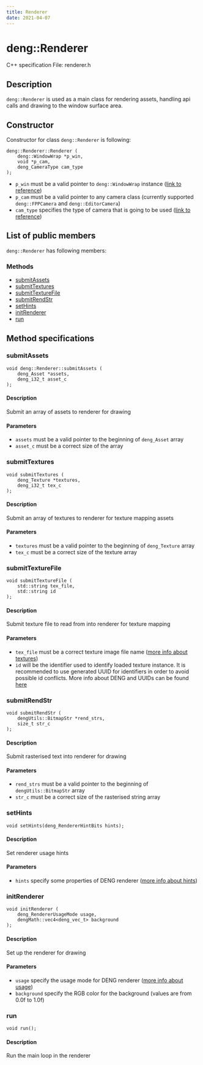 ```yaml
---
title: Renderer 
date: 2021-04-07
---
```


# deng::Renderer 

C++ specification
File: renderer.h
## Description
`deng::Renderer` is used as a main class for rendering assets, handling api calls
and drawing to the window surface area.

## Constructor
Constructor for class `deng::Renderer` is following:  
```
deng::Renderer::Renderer (
    deng::WindowWrap *p_win,
    void *p_cam,
    deng_CameraType cam_type
);
```

* `p_win` must be a valid pointer to `deng::WindowWrap` instance ([link to reference](windowwrap.md))
* `p_cam` must be a valid pointer to any camera class 
(currently supported `deng::FPPCamera` and `deng::EditorCamera`)
* `cam_type` specifies the type of camera that is going to be used ([link to reference](enums/deng_cameratype.md))

## List of public members
`deng::Renderer` has following members:  

### Methods
* [submitAssets](#submitassets)
* [submitTextures](#submittextures)
* [submitTextureFile](#submittexturefile)
* [submitRendStr](#submitrendstr)
* [setHints](#sethints)
* [initRenderer](#initrenderer)
* [run](#run)

## Method specifications

### submitAssets
```
void deng::Renderer::submitAssets (
    deng_Asset *assets,
    deng_i32_t asset_c
);
```

#### Description
Submit an array of assets to renderer for drawing

#### Parameters
* `assets` must be a valid pointer to the beginning of `deng_Asset` array 
* `asset_c` must be a correct size of the array      


### submitTextures
```
void submitTextures (
    deng_Texture *textures,
    deng_i32_t tex_c
);
```

#### Description
Submit an array of textures to renderer for texture mapping assets

#### Parameters
* `textures` must be a valid pointer to the beginning of `deng_Texture` array
* `tex_c` must be a correct size of the texture array


### submitTextureFile
```
void submitTextureFile (
    std::string tex_file, 
    std::string id
);
```

#### Description
Submit texture file to read from into renderer for texture mapping

#### Parameters
* `tex_file` must be a correct texture image file name ([more info about textures](../textures.md))
* `id` will be the identifier used to identify loaded texture instance. It is recommended to use generated UUID 
for identifiers in order to avoid possible id conflicts. More info about DENG and UUIDs can be found [here](../uuid.md)


### submitRendStr
```
void submitRendStr (
    dengUtils::BitmapStr *rend_strs, 
    size_t str_c
);
```

#### Description
Submit rasterised text into renderer for drawing

#### Parameters 
* `rend_strs` must be a valid pointer to the beginning of `dengUtils::BitmapStr` array  
* `str_c` must be a correct size of the rasterised string array


### setHints
```
void setHints(deng_RendererHintBits hints);
```

#### Description
Set renderer usage hints

#### Parameters 
* `hints` specify some properties of DENG renderer ([more info about hints](#rend_hints.md))


### initRenderer
```
void initRenderer (
    deng_RendererUsageMode usage, 
    dengMath::vec4<deng_vec_t> background
);
```

#### Description
Set up the renderer for drawing 

#### Parameters
* `usage` specify the usage mode for DENG renderer ([more info about usage](#rend_usage.md))
* `background` specify the RGB color for the background (values are from 0.0f to 1.0f)


### run
```
void run();
```

#### Description
Run the main loop in the renderer
